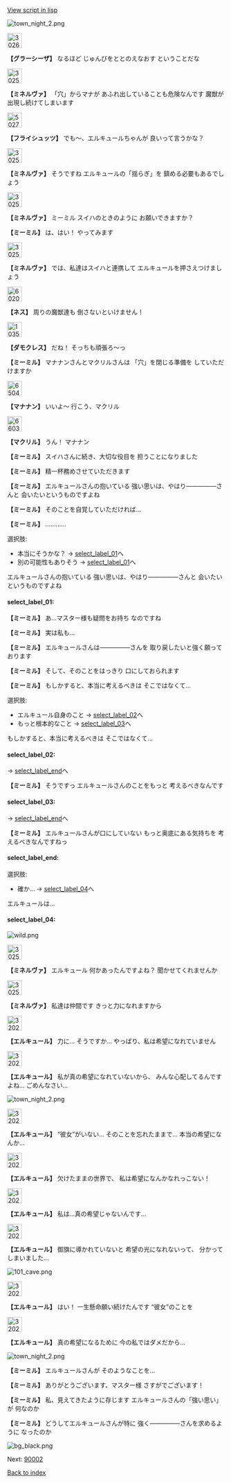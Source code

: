 [View script in lisp](../scripts/202103211.txt)

![town_night_2.png](../images/backgrounds/town_night_2.png)

<img src="../images/units/302611.png" alt="302611.png" height="34"/>

**【グラーシーザ】**
なるほど
じゅんびをととのえなおす
ということだな

<img src="../images/units/302511.png" alt="302511.png" height="34"/>

**【ミネルヴァ】**
「穴」からマナが
あふれ出していることも危険なんです
魔獣が出現し続けてしまいます

<img src="../images/units/502711.png" alt="502711.png" height="34"/>

**【フライシュッツ】**
でも～、エルキュールちゃんが
良いって言うかな？

<img src="../images/units/302511.png" alt="302511.png" height="34"/>

**【ミネルヴァ】**
そうですね
エルキュールの「揺らぎ」を
鎮める必要もあるでしょう

<img src="../images/units/302511.png" alt="302511.png" height="34"/>

**【ミネルヴァ】**
ミーミル
スイハのときのように
お願いできますか？

**【ミーミル】**
は、はい！
やってみます

<img src="../images/units/302511.png" alt="302511.png" height="34"/>

**【ミネルヴァ】**
では、私達はスイハと連携して
エルキュールを押さえつけましょう

<img src="../images/units/602011.png" alt="602011.png" height="34"/>

**【ネス】**
周りの魔獣達も
倒さないといけません！

<img src="../images/units/103511.png" alt="103511.png" height="34"/>

**【ダモクレス】**
だね！
そっちも頑張ろ～っ

**【ミーミル】**
マナナンさんとマクリルさんは
「穴」を閉じる準備を
していただけますか

<img src="../images/units/6504011.png" alt="6504011.png" height="34"/>

**【マナナン】**
いいよ～
行こう、マクリル

<img src="../images/units/6603811.png" alt="6603811.png" height="34"/>

**【マクリル】**
うん！
マナナン

**【ミーミル】**
スイハさんに続き、大切な役目を
担うことになりました

**【ミーミル】**
精一杯務めさせていただきます

**【ミーミル】**
エルキュールさんの抱いている
強い思いは、やはり―――――さんと
会いたいというものですよね

**【ミーミル】**
そのことを自覚していただければ…

**【ミーミル】**
…………

選択肢:
- 本当にそうかな？ → [select_label_01](#select_label_01)へ
- 別の可能性もありそう → [select_label_01](#select_label_01)へ

エルキュールさんの抱いている
強い思いは、やはり―――――さんと
会いたいというものですよね

#### select_label_01:

**【ミーミル】**
あ…マスター様も疑問をお持ち
なのですね

**【ミーミル】**
実は私も…

**【ミーミル】**
エルキュールさんは―――――さんを
取り戻したいと強く願っております

**【ミーミル】**
そして、そのことをはっきり
口にしておられます

**【ミーミル】**
もしかすると、本当に考えるべきは
そこではなくて…

選択肢:
- エルキュール自身のこと → [select_label_02](#select_label_02)へ
- もっと根本的なこと → [select_label_03](#select_label_03)へ

もしかすると、本当に考えるべきは
そこではなくて…

#### select_label_02:
 → [select_label_end](#select_label_end)へ

**【ミーミル】**
そうですっ
エルキュールさんのことをもっと
考えるべきなんです

#### select_label_03:
 → [select_label_end](#select_label_end)へ

**【ミーミル】**
エルキュールさんが口にしていない
もっと奥底にある気持ちを
考えるべきなんですねっ

#### select_label_end:

選択肢:
- 確か… → [select_label_04](#select_label_04)へ

エルキュールは…

#### select_label_04:

![wild.png](../images/backgrounds/wild.png)

<img src="../images/units/302511.png" alt="302511.png" height="34"/>

**【ミネルヴァ】**
エルキュール
何かあったんですよね？
聞かせてくれませんか

<img src="../images/units/302511.png" alt="302511.png" height="34"/>

**【ミネルヴァ】**
私達は仲間です
きっと力になれますから

<img src="../images/units/3202511.png" alt="3202511.png" height="34"/>

**【エルキュール】**
力に…
そうですか…
やっぱり、私は希望になれていません

<img src="../images/units/3202511.png" alt="3202511.png" height="34"/>

**【エルキュール】**
私が真の希望になれていないから、
みんな心配してるんですよね…
ごめんなさい…

![town_night_2.png](../images/backgrounds/town_night_2.png)

<img src="../images/units/3202511.png" alt="3202511.png" height="34"/>

**【エルキュール】**
“彼女”がいない…
そのことを忘れたままで…
本当の希望になんか…

<img src="../images/units/3202511.png" alt="3202511.png" height="34"/>

**【エルキュール】**
欠けたままの世界で、
私は希望になんかなれっこない！

<img src="../images/units/3202511.png" alt="3202511.png" height="34"/>

**【エルキュール】**
私は…真の希望じゃないんです…

<img src="../images/units/3202511.png" alt="3202511.png" height="34"/>

**【エルキュール】**
御旗に導かれていないと
希望の光になれないって、
分かってしまいました…

![101_cave.png](../images/backgrounds/101_cave.png)

<img src="../images/units/3202511.png" alt="3202511.png" height="34"/>

**【エルキュール】**
はい！
一生懸命願い続けたんです
“彼女”のことを

<img src="../images/units/3202511.png" alt="3202511.png" height="34"/>

**【エルキュール】**
真の希望になるために
今の私ではダメだから…

![town_night_2.png](../images/backgrounds/town_night_2.png)

**【ミーミル】**
エルキュールさんが
そのようなことを…

**【ミーミル】**
ありがとうございます、マスター様
さすがでございます！

**【ミーミル】**
私、見えてきたように存じます
エルキュールさんの「強い思い」が
何なのか

**【ミーミル】**
どうしてエルキュールさんが特に
強く―――――さんを求めるように
なったのか

![bg_black.png](../images/backgrounds/bg_black.png)


Next: [90002](90002.md)

[Back to index](index.md)
